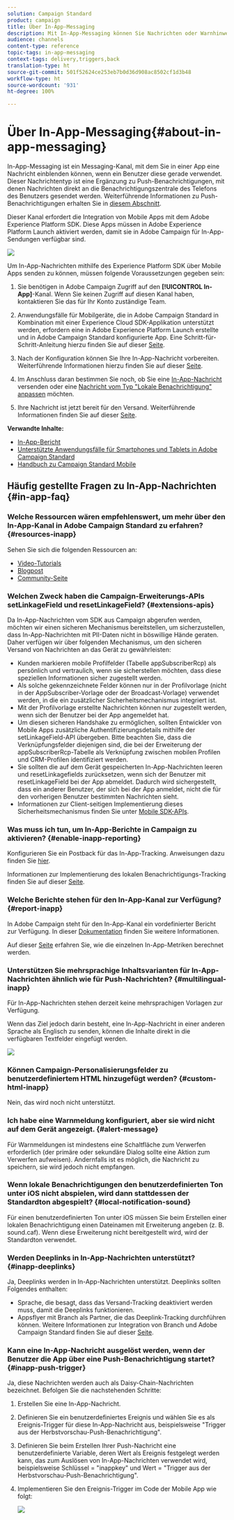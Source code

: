 ```yaml
---
solution: Campaign Standard
product: campaign
title: Über In-App-Messaging
description: Mit In-App-Messaging können Sie Nachrichten oder Warnhinweise innerhalb einer Mobile App anzeigen.
audience: channels
content-type: reference
topic-tags: in-app-messaging
context-tags: delivery,triggers,back
translation-type: ht
source-git-commit: 501f52624ce253eb7b0d36d908ac8502cf1d3b48
workflow-type: ht
source-wordcount: '931'
ht-degree: 100%

---
```



# Über In-App-Messaging{#about-in-app-messaging}

In-App-Messaging ist ein Messaging-Kanal, mit dem Sie in einer App eine Nachricht einblenden können, wenn ein Benutzer diese gerade verwendet. Dieser Nachrichtentyp ist eine Ergänzung zu Push-Benachrichtigungen, mit denen Nachrichten direkt an die Benachrichtigungszentrale des Telefons des Benutzers gesendet werden. Weiterführende Informationen zu Push-Benachrichtigungen erhalten Sie in [diesem Abschnitt](../../channels/using/about-push-notifications.md).

Dieser Kanal erfordert die Integration von Mobile Apps mit dem Adobe Experience Platform SDK. Diese Apps müssen in Adobe Experience Platform Launch aktiviert werden, damit sie in Adobe Campaign für In-App-Sendungen verfügbar sind.

![](assets/launch_campaign.png)

Um In-App-Nachrichten mithilfe des Experience Platform SDK über Mobile Apps senden zu können, müssen folgende Voraussetzungen gegeben sein:

1. Sie benötigen in Adobe Campaign Zugriff auf den **[!UICONTROL In-App]**-Kanal. Wenn Sie keinen Zugriff auf diesen Kanal haben, kontaktieren Sie das für Ihr Konto zuständige Team.

1. Anwendungsfälle für Mobilgeräte, die in Adobe Campaign Standard in Kombination mit einer Experience Cloud SDK-Applikation unterstützt werden, erfordern eine in Adobe Experience Platform Launch erstellte und in Adobe Campaign Standard konfigurierte App. Eine Schritt-für-Schritt-Anleitung hierzu finden Sie auf dieser [Seite](https://helpx.adobe.com/de/campaign/kb/configuring-app-sdk.html).

1. Nach der Konfiguration können Sie Ihre In-App-Nachricht vorbereiten. Weiterführende Informationen hierzu finden Sie auf dieser [Seite](../../channels/using/preparing-and-sending-an-in-app-message.md#preparing-your-in-app-message).

1. Im Anschluss daran bestimmen Sie noch, ob Sie eine [In-App-Nachricht](../../channels/using/customizing-an-in-app-message.md) versenden oder eine [Nachricht vom Typ &quot;Lokale Benachrichtigung&quot; anpassen](../../channels/using/customizing-an-in-app-message.md#customizing-a-local-notification-message-type) möchten.

1. Ihre Nachricht ist jetzt bereit für den Versand. Weiterführende Informationen finden Sie auf dieser [Seite](../../channels/using/preparing-and-sending-an-in-app-message.md#sending-your-in-app-message).

**Verwandte Inhalte:**

* [In-App-Bericht](../../reporting/using/in-app-report.md)
* [Unterstützte Anwendungsfälle für Smartphones und Tablets in Adobe Campaign Standard](https://helpx.adobe.com/de/campaign/kb/configure-launch-rules-acs-use-cases.html)
* [Handbuch zu Campaign Standard Mobile](https://helpx.adobe.com/de/campaign/kb/acs-mobile.html)

## Häufig gestellte Fragen zu In-App-Nachrichten {#in-app-faq}

### Welche Ressourcen wären empfehlenswert, um mehr über den In-App-Kanal in Adobe Campaign Standard zu erfahren? {#resources-inapp}

Sehen Sie sich die folgenden Ressourcen an:

* [Video-Tutorials](https://docs.adobe.com/content/help/de-DE/campaign-standard-learn/tutorials/communication-channels/mobile/in-app/in-app-message-overview.html)
* [Blogpost](https://theblog.adobe.com/get-more-out-of-the-new-in-app-message-channel-from-adobe-campaign/)
* [Community-Seite](https://experienceleaguecommunities.adobe.com/t5/adobe-campaign-standard/ct-p/adobe-campaign-standard-community)

### Welchen Zweck haben die Campaign-Erweiterungs-APIs setLinkageField und resetLinkageField? {#extensions-apis}

Da In-App-Nachrichten vom SDK aus Campaign abgerufen werden, möchten wir einen sicheren Mechanismus bereitstellen, um sicherzustellen, dass In-App-Nachrichten mit PII-Daten nicht in böswillige Hände geraten. Daher verfügen wir über folgenden Mechanismus, um den sicheren Versand von Nachrichten an das Gerät zu gewährleisten:

* Kunden markieren mobile Profilfelder (Tabelle appSubscriberRcp) als persönlich und vertraulich, wenn sie sicherstellen möchten, dass diese speziellen Informationen sicher zugestellt werden.
* Als solche gekennzeichnete Felder können nur in der Profilvorlage (nicht in der AppSubscriber-Vorlage oder der Broadcast-Vorlage) verwendet werden, in die ein zusätzlicher Sicherheitsmechanismus integriert ist.
* Mit der Profilvorlage erstellte Nachrichten können nur zugestellt werden, wenn sich der Benutzer bei der App angemeldet hat.
* Um diesen sicheren Handshake zu ermöglichen, sollten Entwickler von Mobile Apps zusätzliche Authentifizierungsdetails mithilfe der setLinkageField-API übergeben. Bitte beachten Sie, dass die Verknüpfungsfelder diejenigen sind, die bei der Erweiterung der appSubscriberRcp-Tabelle als Verknüpfung zwischen mobilen Profilen und CRM-Profilen identifiziert werden.
* Sie sollten die auf dem Gerät gespeicherten In-App-Nachrichten leeren und resetLinkagefields zurücksetzen, wenn sich der Benutzer mit resetLinkageField bei der App abmeldet. Dadurch wird sichergestellt, dass ein anderer Benutzer, der sich bei der App anmeldet, nicht die für den vorherigen Benutzer bestimmten Nachrichten sieht.
* Informationen zur Client-seitigen Implementierung dieses Sicherheitsmechanismus finden Sie unter [Mobile SDK-APIs](https://aep-sdks.gitbook.io/docs/using-mobile-extensions/adobe-campaign-standard/adobe-campaign-standard-api-reference).

### Was muss ich tun, um In-App-Berichte in Campaign zu aktivieren? {#enable-inapp-reporting}

Konfigurieren Sie ein Postback für das In-App-Tracking. Anweisungen dazu finden Sie [hier](https://helpx.adobe.com/de/campaign/kb/config-app-in-launch.html#InApptrackingpostback).

Informationen zur Implementierung des lokalen Benachrichtigungs-Tracking finden Sie auf dieser [Seite](../../administration/using/local-tracking.md).

### Welche Berichte stehen für den In-App-Kanal zur Verfügung? {#report-inapp}

In Adobe Campaign steht für den In-App-Kanal ein vordefinierter Bericht zur Verfügung. In dieser [Dokumentation](../../reporting/using/in-app-report.md) finden Sie weitere Informationen.

Auf dieser [Seite](../../reporting/using/indicator-calculation.md#in-app-delivery) erfahren Sie, wie die einzelnen In-App-Metriken berechnet werden.

### Unterstützen Sie mehrsprachige Inhaltsvarianten für In-App-Nachrichten ähnlich wie für Push-Nachrichten? {#multilingual-inapp}

Für In-App-Nachrichten stehen derzeit keine mehrsprachigen Vorlagen zur Verfügung.

Wenn das Ziel jedoch darin besteht, eine In-App-Nachricht in einer anderen Sprache als Englisch zu senden, können die Inhalte direkt in die verfügbaren Textfelder eingefügt werden.

![](assets/faq_inapp.png)

### Können Campaign-Personalisierungsfelder zu benutzerdefiniertem HTML hinzugefügt werden? {#custom-html-inapp}

Nein, das wird noch nicht unterstützt.

### Ich habe eine Warnmeldung konfiguriert, aber sie wird nicht auf dem Gerät angezeigt. {#alert-message}

Für Warnmeldungen ist mindestens eine Schaltfläche zum Verwerfen erforderlich (der primäre oder sekundäre Dialog sollte eine Aktion zum Verwerfen aufweisen). Andernfalls ist es möglich, die Nachricht zu speichern, sie wird jedoch nicht empfangen.

### Wenn lokale Benachrichtigungen den benutzerdefinierten Ton unter iOS nicht abspielen, wird dann stattdessen der Standardton abgespielt? {#local-notification-sound}

Für einen benutzerdefinierten Ton unter iOS müssen Sie beim Erstellen einer lokalen Benachrichtigung einen Dateinamen mit Erweiterung angeben (z. B. sound.caf). Wenn diese Erweiterung nicht bereitgestellt wird, wird der Standardton verwendet.

### Werden Deeplinks in In-App-Nachrichten unterstützt? {#inapp-deeplinks}

Ja, Deeplinks werden in In-App-Nachrichten unterstützt. Deeplinks sollten Folgendes enthalten:

* Sprache, die besagt, dass das Versand-Tracking deaktiviert werden muss, damit die Deeplinks funktionieren.
* Appsflyer mit Branch als Partner, die das Deeplink-Tracking durchführen können. Weitere Informationen zur Integration von Branch und Adobe Campaign Standard finden Sie auf dieser [Seite](https://help.branch.io/using-branch/docs/adobe-campaign-standard-1).

### Kann eine In-App-Nachricht ausgelöst werden, wenn der Benutzer die App über eine Push-Benachrichtigung startet? {#inapp-push-trigger}

Ja, diese Nachrichten werden auch als Daisy-Chain-Nachrichten bezeichnet. Befolgen Sie die nachstehenden Schritte:

1. Erstellen Sie eine In-App-Nachricht.

1. Definieren Sie ein benutzerdefiniertes Ereignis und wählen Sie es als Ereignis-Trigger für diese In-App-Nachricht aus, beispielsweise &quot;Trigger aus der Herbstvorschau-Push-Benachrichtigung&quot;.

1. Definieren Sie beim Erstellen Ihrer Push-Nachricht eine benutzerdefinierte Variable, deren Wert als Ereignis festgelegt werden kann, das zum Auslösen von In-App-Nachrichten verwendet wird, beispielsweise Schlüssel = &quot;inappkey&quot; und Wert = &quot;Trigger aus der Herbstvorschau-Push-Benachrichtigung&quot;.

1. Implementieren Sie den Ereignis-Trigger im Code der Mobile App wie folgt:

   ![](assets/faq_inapp_2.png)
